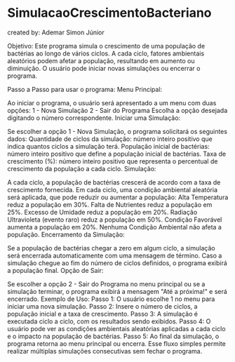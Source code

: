 # SimulacaoCrescimentoBacteriano
created by: Ademar Simon Júnior

Objetivo:
Este programa simula o crescimento de uma população de bactérias ao longo de vários ciclos. A cada ciclo, fatores ambientais aleatórios podem afetar a população, resultando em aumento ou diminuição. O usuário pode iniciar novas simulações ou encerrar o programa.

Passo a Passo para usar o programa:
Menu Principal:

Ao iniciar o programa, o usuário será apresentado a um menu com duas opções:
1 - Nova Simulação
2 - Sair do Programa
Escolha a opção desejada digitando o número correspondente.
Iniciar uma Simulação:

Se escolher a opção 1 - Nova Simulação, o programa solicitará os seguintes dados:
Quantidade de ciclos da simulação: número inteiro positivo que indica quantos ciclos a simulação terá.
População inicial de bactérias: número inteiro positivo que define a população inicial de bactérias.
Taxa de crescimento (%): número inteiro positivo que representa o percentual de crescimento da população a cada ciclo.
Simulação:

A cada ciclo, a população de bactérias crescerá de acordo com a taxa de crescimento fornecida.
Em cada ciclo, uma condição ambiental aleatória será aplicada, que pode reduzir ou aumentar a população:
Alta Temperatura reduz a população em 30%.
Falta de Nutrientes reduz a população em 25%.
Excesso de Umidade reduz a população em 20%.
Radiação Ultravioleta (evento raro) reduz a população em 50%.
Condição Favorável aumenta a população em 20%.
Nenhuma Condição Ambiental não afeta a população.
Encerramento da Simulação:

Se a população de bactérias chegar a zero em algum ciclo, a simulação será encerrada automaticamente com uma mensagem de término.
Caso a simulação chegue ao fim do número de ciclos definidos, o programa exibirá a população final.
Opção de Sair:

Se escolher a opção 2 - Sair do Programa no menu principal ou se a simulação terminar, o programa exibirá a mensagem "Até a próxima!" e será encerrado.
Exemplo de Uso:
Passo 1: O usuário escolhe 1 no menu para iniciar uma nova simulação.
Passo 2: Insere o número de ciclos, a população inicial e a taxa de crescimento.
Passo 3: A simulação é executada ciclo a ciclo, com os resultados sendo exibidos.
Passo 4: O usuário pode ver as condições ambientais aleatórias aplicadas a cada ciclo e o impacto na população de bactérias.
Passo 5: Ao final da simulação, o programa retorna ao menu principal ou encerra.
Esse fluxo simples permite realizar múltiplas simulações consecutivas sem fechar o programa.
